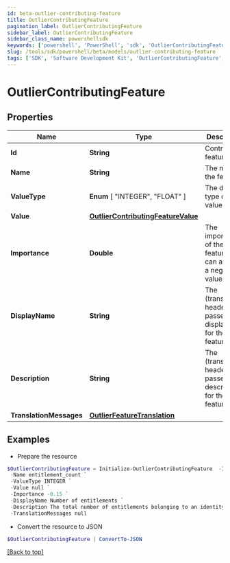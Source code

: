```yaml
---
id: beta-outlier-contributing-feature
title: OutlierContributingFeature
pagination_label: OutlierContributingFeature
sidebar_label: OutlierContributingFeature
sidebar_class_name: powershellsdk
keywords: ['powershell', 'PowerShell', 'sdk', 'OutlierContributingFeature', 'BetaOutlierContributingFeature'] 
slug: /tools/sdk/powershell/beta/models/outlier-contributing-feature
tags: ['SDK', 'Software Development Kit', 'OutlierContributingFeature', 'BetaOutlierContributingFeature']
---
```



# OutlierContributingFeature

## Properties

Name | Type | Description | Notes
------------ | ------------- | ------------- | -------------
**Id** | **String** | Contributing feature id | [optional] 
**Name** | **String** | The name of the feature | [optional] 
**ValueType** |  **Enum** [  "INTEGER",    "FLOAT" ] | The data type of the value field | [optional] 
**Value** | [**OutlierContributingFeatureValue**](outlier-contributing-feature-value) |  | [optional] 
**Importance** | **Double** | The importance of the feature. This can also be a negative value | [optional] 
**DisplayName** | **String** | The (translated if header is passed) displayName for the feature | [optional] 
**Description** | **String** | The (translated if header is passed) description for the feature | [optional] 
**TranslationMessages** | [**OutlierFeatureTranslation**](outlier-feature-translation) |  | [optional] 

## Examples

- Prepare the resource
```powershell
$OutlierContributingFeature = Initialize-OutlierContributingFeature  -Id 66e38828-5017-47af-92ff-9844871352c5 `
 -Name entitlement_count `
 -ValueType INTEGER `
 -Value null `
 -Importance -0.15 `
 -DisplayName Number of entitlements `
 -Description The total number of entitlements belonging to an identity `
 -TranslationMessages null
```

- Convert the resource to JSON
```powershell
$OutlierContributingFeature | ConvertTo-JSON
```


[[Back to top]](#) 

